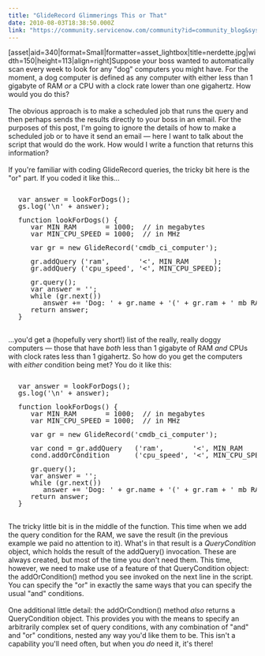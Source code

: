 ```yaml
---
title: "GlideRecord Glimmerings This or That"
date: 2010-08-03T18:38:50.000Z
link: "https://community.servicenow.com/community?id=community_blog&sys_id=bf8d2a69dbd0dbc01dcaf3231f9619e8"
---
```

<p>[asset|aid=340|format=Small|formatter=asset_lightbox|title=nerdette.jpg|width=150|height=113|align=right]Suppose your boss wanted to automatically scan every week to look for any "dog" computers you might have. For the moment, a dog computer is defined as any computer with either less than 1 gigabyte of RAM <i>or</i> a CPU with a clock rate lower than one gigahertz. How would you do this?<br /><br />The obvious approach is to make a scheduled job that runs the query and then perhaps sends the results directly to your boss in an email. For the purposes of this post, I'm going to ignore the details of how to make a scheduled job or to have it send an email — here I want to talk about the script that would do the work. How would I write a function that returns this information?<br /><!--break--><br />If you're familiar with coding GlideRecord queries, the tricky bit here is the "or" part. If you coded it like this...<br /><pre style="clear: both;margin-left:20px;line-height:1;"><br />var answer = lookForDogs();<br />gs.log('\n' + answer);<br /><br />function lookForDogs() {<br />   var MIN_RAM       = 1000;  // in megabytes<br />   var MIN_CPU_SPEED = 1000;  // in MHz<br /><br />   var gr = new GlideRecord('cmdb_ci_computer');<br /><br />   gr.addQuery ('ram',       '&lt;', MIN_RAM      );<br />   gr.addQuery ('cpu_speed', '&lt;', MIN_CPU_SPEED);<br /><br />   gr.query();<br />   var answer = '';<br />   while (gr.next())<br />      answer += 'Dog: ' + gr.name + '(' + gr.ram + ' mb RAM, ' + gr.cpu_speed + ' MHz CPU speed)' + '\n';<br />   return answer;<br />}<br /></pre><br />...you'd get a (hopefully very short!) list of the really, really doggy computers — those that have <i>both</i> less than 1 gigabyte of RAM <i>and</i> CPUs with clock rates less than 1 gigahertz. So how do you get the computers with <i>either</i> condition being met? You do it like this:<br /><pre style="clear: both;margin-left:20px;line-height:1;"><br />var answer = lookForDogs();<br />gs.log('\n' + answer);<br /><br />function lookForDogs() {<br />   var MIN_RAM       = 1000;  // in megabytes<br />   var MIN_CPU_SPEED = 1000;  // in MHz<br /><br />   var gr = new GlideRecord('cmdb_ci_computer');<br /><br />   var cond = gr.addQuery   ('ram',       '&lt;', MIN_RAM      );<br />   cond.addOrCondition      ('cpu_speed', '&lt;', MIN_CPU_SPEED);<br /><br />   gr.query();<br />   var answer = '';<br />   while (gr.next())<br />      answer += 'Dog: ' + gr.name + '(' + gr.ram + ' mb RAM, ' + gr.cpu_speed + ' MHz CPU speed)' + '\n';<br />   return answer;<br />}<br /></pre><br />The tricky little bit is in the middle of the function. This time when we add the query condition for the RAM, we save the result (in the previous example we paid no attention to it). What's in that result is a <i>QueryCondition</i> object, which holds the result of the addQuery() invocation. These are always created, but most of the time you don't need them. This time, however, we need to make use of a feature of that QueryCondition object: the addOrCondition() method you see invoked on the next line in the script. You can specify the "or" in exactly the same ways that you can specify the usual "and" conditions.<br /><br />One additional little detail: the addOrCondtion() method <i>also</i> returns a QueryCondition object. This provides you with the means to specify an arbitrarily complex set of query conditions, with any combination of "and" and "or" conditions, nested any way you'd like them to be. This isn't a capability you'll need often, but when you <i>do</i> need it, it's there!</p>
